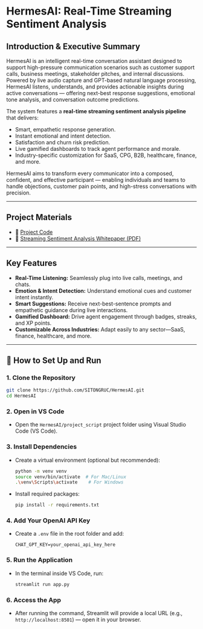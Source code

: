 # HermesAI: Real-Time Streaming Sentiment Analysis

## Introduction & Executive Summary

HermesAI is an intelligent real-time conversation assistant designed to support high-pressure communication scenarios such as customer support calls, business meetings, stakeholder pitches, and internal discussions. Powered by live audio capture and GPT-based natural language processing, HermesAI listens, understands, and provides actionable insights during active conversations — offering next-best response suggestions, emotional tone analysis, and conversation outcome predictions.

The system features a **real-time streaming sentiment analysis pipeline** that delivers:
- Smart, empathetic response generation.
- Instant emotional and intent detection.
- Satisfaction and churn risk prediction.
- Live gamified dashboards to track agent performance and morale.
- Industry-specific customization for SaaS, CPG, B2B, healthcare, finance, and more.

HermesAI aims to transform every communicator into a composed, confident, and effective participant — enabling individuals and teams to handle objections, customer pain points, and high-stress conversations with precision.

---

## Project Materials

- 📄 [Project Code](https://github.com/blacckbeard4/Hermes.ai/tree/main/Project_code)
- 📄 [Streaming Sentiment Analysis Whitepaper (PDF)](https://github.com/blacckbeard4/Hermes.ai/blob/main/flier.pdf)


---

## Key Features

- **Real-Time Listening:** Seamlessly plug into live calls, meetings, and chats.
- **Emotion & Intent Detection:** Understand emotional cues and customer intent instantly.
- **Smart Suggestions:** Receive next-best-sentence prompts and empathetic guidance during live interactions.
- **Gamified Dashboard:** Drive agent engagement through badges, streaks, and XP points.
- **Customizable Across Industries:** Adapt easily to any sector—SaaS, finance, healthcare, and more.

---

## 🚀 How to Set Up and Run

### 1. Clone the Repository
```bash
git clone https://github.com/SITONGRUC/HermesAI.git
cd HermesAI
```

### 2. Open in VS Code
- Open the `HermesAI/project_script` project folder using Visual Studio Code (VS Code).

### 3. Install Dependencies
- Create a virtual environment (optional but recommended):
  ```bash
  python -m venv venv
  source venv/bin/activate  # For Mac/Linux
  .\venv\Scripts\activate    # For Windows
  ```
- Install required packages:
  ```bash
  pip install -r requirements.txt
  ```

### 4. Add Your OpenAI API Key
- Create a `.env` file in the root folder and add:
  ```
  CHAT_GPT_KEY=your_openai_api_key_here
  ```

### 5. Run the Application
- In the terminal inside VS Code, run:
  ```bash
  streamlit run app.py
  ```

### 6. Access the App
- After running the command, Streamlit will provide a local URL (e.g., `http://localhost:8501`) — open it in your browser.



